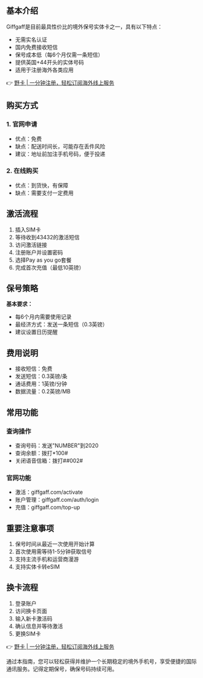 ## 基本介绍

Giffgaff是目前最具性价比的境外保号实体卡之一，具有以下特点：
- 无需实名认证
- 国内免费接收短信
- 保号成本低（每6个月仅需一条短信）
- 提供英国+44开头的实体号码
- 适用于注册海外各类应用

👉 [野卡 | 一分钟注册，轻松订阅海外线上服务](https://bit.ly/bewildcard)

## 购买方式

### 1. 官网申请
- 优点：免费
- 缺点：配送时间长，可能存在丢件风险
- 建议：地址前加注手机号码，便于投递

### 2. 在线购买
- 优点：到货快，有保障
- 缺点：需要支付一定费用

## 激活流程

1. 插入SIM卡
2. 等待收到43432的激活短信
3. 访问激活链接
4. 注册账户并设置密码
5. 选择Pay as you go套餐
6. 完成首次充值（最低10英镑）

## 保号策略

**基本要求：**
- 每6个月内需要使用记录
- 最经济方式：发送一条短信（0.3英镑）
- 建议设置日历提醒

## 费用说明

- 接收短信：免费
- 发送短信：0.3英镑/条
- 通话费用：1英镑/分钟
- 数据流量：0.2英镑/MB

## 常用功能

### 查询操作
- 查询号码：发送"NUMBER"到2020
- 查询余额：拨打*100#
- 关闭语音信箱：拨打##002#

### 官网功能
- 激活：giffgaff.com/activate
- 账户管理：giffgaff.com/auth/login
- 充值：giffgaff.com/top-up

## 重要注意事项

1. 保号时间从最近一次使用开始计算
2. 首次使用需等待1-5分钟获取信号
3. 支持主流手机和运营商漫游
4. 支持实体卡转eSIM

## 换卡流程

1. 登录账户
2. 访问换卡页面
3. 输入新卡激活码
4. 确认信息并等待激活
5. 更换SIM卡

👉 [野卡 | 一分钟注册，轻松订阅海外线上服务](https://bit.ly/bewildcard)

通过本指南，您可以轻松获得并维护一个长期稳定的境外手机号，享受便捷的国际通讯服务。记得定期保号，确保号码持续可用。